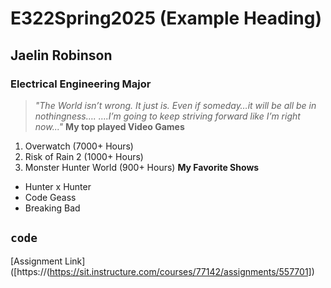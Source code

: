 # E322Spring2025 (Example Heading)
## Jaelin Robinson
### Electrical Engineering Major

> *"The World isn’t wrong. It just is.
> Even if someday…it will be all be in nothingness….
> ….I’m going to keep striving forward like I’m right now..."*
**My top played Video Games**
1. Overwatch (7000+ Hours)
2. Risk of Rain 2 (1000+ Hours)
3. Monster Hunter World (900+ Hours)
**My Favorite Shows**
- Hunter x Hunter
- Code Geass
- Breaking Bad

`code`
---
[Assignment Link]([https://(https://sit.instructure.com/courses/77142/assignments/557701])

